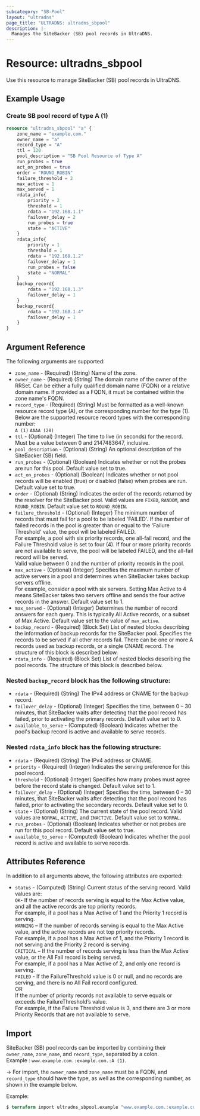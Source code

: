 ```yaml
---
subcategory: "SB-Pool"
layout: "ultradns"
page_title: "ULTRADNS: ultradns_sbpool"
description: |-
  Manages the SiteBacker (SB) pool records in UltraDNS.
---
```


# Resource: ultradns_sbpool

Use this resource to manage SiteBacker (SB) pool records in UltraDNS.

## Example Usage

### Create SB pool record of type A (1)

```terraform
resource "ultradns_sbpool" "a" {
    zone_name = "example.com."
    owner_name = "a"
    record_type = "A"
    ttl = 120
    pool_description = "SB Pool Resource of Type A"
    run_probes = true
    act_on_probes = true
    order = "ROUND_ROBIN"
    failure_threshold = 2
    max_active = 1
    max_served = 1
    rdata_info{
        priority = 2
        threshold = 1
        rdata = "192.168.1.1"
        failover_delay = 2
        run_probes = true
        state = "ACTIVE"
    }
    rdata_info{
        priority = 1
        threshold = 1
        rdata = "192.168.1.2"
        failover_delay = 1
        run_probes = false
        state = "NORMAL"
    }
    backup_record{
        rdata = "192.168.1.3"
        failover_delay = 1
    }
    backup_record{
        rdata = "192.168.1.4"
        failover_delay = 1
    }
}
```

## Argument Reference

The following arguments are supported:

* `zone_name` - (Required) (String) Name of the zone.
* `owner_name` - (Required) (String) The domain name of the owner of the RRSet. Can be either a fully qualified domain name (FQDN) or a relative domain name. If provided as a FQDN, it must be contained within the zone name's FQDN.
* `record_type` - (Required) (String) Must be formatted as a well-known resource record type (A), or the corresponding number for the type (1).<br/>
Below are the supported resource record types with the corresponding number:<br/>
`A (1)` `AAAA (28)`
* `ttl` - (Optional) (Integer) The time to live (in seconds) for the record. Must be a value between 0 and 2147483647, inclusive.
* `pool_description` - (Optional) (String) An optional description of the SiteBacker (SB) field.
* `run_probes` - (Optional) (Boolean) Indicates whether or not the probes are run for this pool. Default value set to true.
* `act_on_probes` - (Optional) (Boolean) Indicates whether or not pool records will be enabled (true) or disabled (false) when probes are run. Default value set to true.
* `order` - (Optional) (String) Indicates the order of the records returned by the resolver for the SiteBacker pool. Valid values are `FIXED`, `RANDOM`, and `ROUND_ROBIN`. Default value set to `ROUND_ROBIN`.
* `failure_threshold` - (Optional) (Integer) The minimum number of records that must fail for a pool to be labeled 'FAILED'. If the number of failed records in the pool is greater than or equal to the 'Failure Threshold' value, the pool will be labeled FAILED.<br/>
For example, a pool with six priority records, one all-fail record, and the Failure Threshold value is set to four (4). If four or more priority records are not available to serve, the pool will be labeled FAILED, and the all-fail record will be served.<br/>
Valid value between 0 and the number of priority records in the pool.
* `max_active` - (Optional) (Integer) Specifies the maximum number of active servers in a pool and determines when SiteBacker takes backup servers offline.<br/>
For example, consider a pool with six servers. Setting Max Active to 4 means SiteBacker takes two servers offline and sends the four active records in the answer. Default value set to 1.
* `max_served` - (Optional) (Integer) Determines the number of record answers for each query. This is typically All Active records, or a subset of Max Active. Default value set to the value of `max_active`.
* `backup_record` - (Required) (Block Set) List of nested blocks describing the information of backup records for the SiteBacker pool. Specifies the records to be served if all other records fail. There can be one or more A records used as backup records, or a single CNAME record. The structure of this block is described below.
* `rdata_info` - (Required) (Block Set) List of nested blocks describing the pool records. The structure of this block is described below.

### Nested `backup_record` block has the following structure:

* `rdata` - (Required) (String) The IPv4 address or CNAME for the backup record.
* `failover_delay` - (Optional) (Integer) Specifies the time, between 0 – 30 minutes, that SiteBacker waits after detecting that the pool record has failed, prior to activating the primary records. Default value set to 0.
* `available_to_serve` - (Computed) (Boolean) Indicates whether the pool's backup record is active and available to serve records.

### Nested `rdata_info` block has the following structure:

* `rdata` - (Required) (String) The IPv4 address or CNAME.
* `priority` - (Required) (Integer) Indicates the serving preference for this pool record.
* `threshold` - (Optional) (Integer) Specifies how many probes must agree before the record state is changed. Default value set to 1.
* `failover_delay` - (Optional) (Integer) Specifies the time, between 0 – 30 minutes, that SiteBacker waits after detecting that the pool record has failed, prior to activating the secondary records. Default value set to 0.
* `state` - (Optional) (String) The current state of the pool record. Valid values are `NORMAL`, `ACTIVE`, and `INACTIVE`. Default value set to `NORMAL`.
* `run_probes` - (Optional) (Boolean) Indicates whether or not probes are run for this pool record. Default value set to true.
* `available_to_serve` - (Computed) (Boolean) Indicates whether the pool record is active and available to serve records.

## Attributes Reference

In addition to all arguments above, the following attributes are exported:

* `status` - (Computed) (String)  Current status of the serving record. Valid values are:</br>
`OK`- If the number of records serving is equal to the Max Active value, and all the active records are top priority records.</br>
For example, if a pool has a Max Active of 1 and the Priority 1 record is serving.</br>
`WARNING` – If the number of records serving is equal to the Max Active value, and the active records are not top priority records.</br>
For example, if a pool has a Max Active of 1, and the Priority 1 record is not serving and the Priority 2 record is serving.</br>
`CRITICAL` – If the number of records serving is less than the Max Active value, or the All Fail record is being served.</br>
For example, if a pool has a Max Active of 2, and only one record is serving.</br>
`FAILED` - If the FailureThreshold value is 0 or null, and no records are serving, and there is no All Fail record configured.</br>OR</br>If the number of priority records not available to serve equals or exceeds the FailureThreshold’s value.</br>
For example, if the Failure Threshold value is 3, and there are 3 or more Priority Records that are not available to serve.

## Import

SiteBacker (SB) pool records can be imported by combining their `owner_name`, `zone_name`, and `record_type`, separated by a colon.<br/>
Example : `www.example.com.:example.com.:A (1)`.


-> For import, the `owner_name` and `zone_name` must be a FQDN, and `record_type` should have the type, as well as the corresponding number, as shown in the example below.

Example:
```terraform
$ terraform import ultradns_sbpool.example "www.example.com.:example.com.:A (1)" 
```
